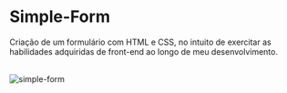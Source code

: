 # Simple-Form
 Criação de um formulário com HTML e CSS, no intuito de exercitar as habilidades adquiridas de front-end ao longo de meu desenvolvimento.
<div style="display: inline_block"><br/>
    <img align="center" alt="simple-form" src="https://github.com/PedroBello2023/Simple-Form/assets/146886458/0d469a48-181f-432e-b607-1a5838299088"/>

